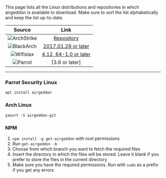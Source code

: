 This page lists all the Linux distributions and repositories in which airgeddon is available to download. Make sure to sort the list alphabetically and keep the list up-to-date.

| Source  | Link  |
|:-------:|:-----:|
| ![ArchStrike](https://raw.githubusercontent.com/v1s1t0r1sh3r3/airgeddon/master/imgs/wiki/archstrike.png) | [Repository] |
| ![BlackArch](https://raw.githubusercontent.com/v1s1t0r1sh3r3/airgeddon/master/imgs/wiki/blackarch_linux.png) | [2017.01.28 or later] |
| ![Wifislax](https://raw.githubusercontent.com/v1s1t0r1sh3r3/airgeddon/master/imgs/wiki/wifislax_linux.png) | [4.12, 64-1.0 or later] |
| ![Parrot](https://raw.githubusercontent.com/v1s1t0r1sh3r3/airgeddon/master/imgs/wiki/parrot_linux.png) | [3.6 or later] |

***

### Parrot Security Linux

`apt install airgeddon`

### Arch Linux

`yaourt -S airgeddon-git`

### NPM

1. `npm install -g get-airgeddon` with root permissions
2. Run `get-airgeddon -b`
3. Choose from which branch you want to fetch the required files
4. Insert the directory in which the files will be stored. Leave it blank if you prefer to store the files in the current directory
5. Make sure you have the required permissions. Run with `sudo` as a prefix if you get any errors

<!-- Links -->
[4.12, 64-1.0 or later]: http://www.wifislax.com
[2017.01.28 or later]: https://blackarch.org
[Repository]: https://archstrike.org/wiki